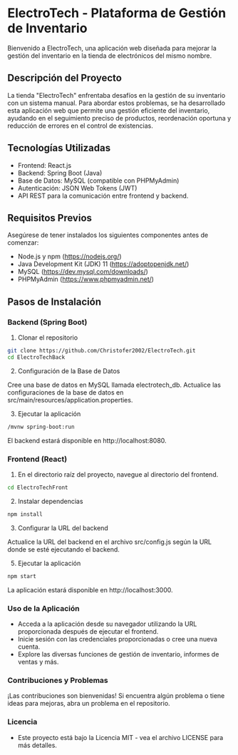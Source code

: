 # ElectroTech - Plataforma de Gestión de Inventario

Bienvenido a ElectroTech, una aplicación web diseñada para mejorar la gestión del inventario en la tienda de electrónicos del mismo nombre.

## Descripción del Proyecto

La tienda "ElectroTech" enfrentaba desafíos en la gestión de su inventario con un sistema manual. Para abordar estos problemas, se ha desarrollado esta aplicación web que permite una gestión eficiente del inventario, ayudando en el seguimiento preciso de productos, reordenación oportuna y reducción de errores en el control de existencias.

## Tecnologías Utilizadas

- Frontend: React.js
- Backend: Spring Boot (Java)
- Base de Datos: MySQL (compatible con PHPMyAdmin)
- Autenticación: JSON Web Tokens (JWT)
- API REST para la comunicación entre frontend y backend.

## Requisitos Previos

Asegúrese de tener instalados los siguientes componentes antes de comenzar:

- Node.js y npm (https://nodejs.org/)
- Java Development Kit (JDK) 11 (https://adoptopenjdk.net/)
- MySQL (https://dev.mysql.com/downloads/)
- PHPMyAdmin (https://www.phpmyadmin.net/)

## Pasos de Instalación

### Backend (Spring Boot)

1. Clonar el repositorio

```bash
git clone https://github.com/Christofer2002/ElectroTech.git
cd ElectroTechBack
````

2. Configuración de la Base de Datos

Cree una base de datos en MySQL llamada electrotech_db.
Actualice las configuraciones de la base de datos en src/main/resources/application.properties.

3. Ejecutar la aplicación

```bash
/mvnw spring-boot:run
````
El backend estará disponible en http://localhost:8080.

### Frontend (React)
1. En el directorio raíz del proyecto, navegue al directorio del frontend.
   
```bash
cd ElectroTechFront
```
2. Instalar dependencias
   
```bash
npm install
```
3. Configurar la URL del backend
   
Actualice la URL del backend en el archivo src/config.js según la URL donde se esté ejecutando el backend.

5. Ejecutar la aplicación

```bash
npm start
```
La aplicación estará disponible en http://localhost:3000.

### Uso de la Aplicación
- Acceda a la aplicación desde su navegador utilizando la URL proporcionada después de ejecutar el frontend.
- Inicie sesión con las credenciales proporcionadas o cree una nueva cuenta.
- Explore las diversas funciones de gestión de inventario, informes de ventas y más.

### Contribuciones y Problemas
¡Las contribuciones son bienvenidas! Si encuentra algún problema o tiene ideas para mejoras, abra un problema en el repositorio.

### Licencia
- Este proyecto está bajo la Licencia MIT - vea el archivo LICENSE para más detalles.
